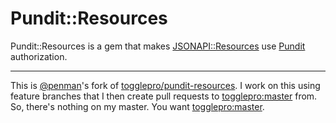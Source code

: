 # Pundit::Resources

Pundit::Resources is a gem that makes [JSONAPI::Resources](jsonapi-resources) use [Pundit][pundit] authorization.

***

This is [@penman](https://github.com/penman)'s fork of [togglepro/pundit-resources](https://github.com/togglepro/pundit-resources).
I work on this using feature branches that I then create pull requests to [togglepro:master](https://github.com/togglepro/pundit-resources/tree/master) from.
So, there's nothing on my master.
You want [togglepro:master](https://github.com/togglepro/pundit-resources/tree/master).

[jsonapi-resources]: https://github.com/cerebris/jsonapi-resources
[pundit]: https://github.com/elabs/pundit
